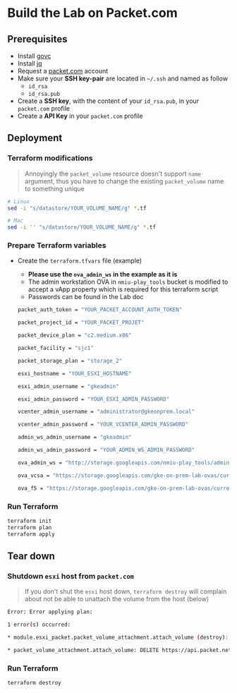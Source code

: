 # Build the Lab on Packet.com

## Prerequisites

* Install [govc](https://github.com/vmware/govmomi/tree/master/govc)
* Install [jq](https://stedolan.github.io/jq/download/)
* Request a [packet.com](https://www.packet.com) account
* Make sure your **SSH key-pair** are located in `~/.ssh` and named as follow
  * `id_rsa`
  * `id_rsa.pub`
* Create a **SSH key**, with the content of your `id_rsa.pub`, in your `packet.com` profile
* Create a **API Key** in your `packet.com` profile

## Deployment

### Terraform modifications

> Annoyingly the `packet_volume` resource doesn't support `name` argument, thus you have to change the existing `packet_volume` name to something unique

```sh
# Linux
sed -i "s/datastore/YOUR_VOLUME_NAME/g" *.tf

# Mac
sed -i '' "s/datastore/YOUR_VOLUME_NAME/g" *.tf
```

### Prepare Terraform variables

* Create the `terraform.tfvars` file (example)

  * **Please use the `ova_admin_ws` in the example as it is**
  * The admin workstation OVA in `nmiu-play_tools` bucket is modified to accept a vApp property which is required for this terraform script
  * Passwords can be found in the Lab doc

  ```sh
  packet_auth_token = "YOUR_PACKET_ACCOUNT_AUTH_TOKEN"

  packet_project_id = "YOUR_PACKET_PROJET"

  packet_device_plan = "c2.medium.x86"

  packet_facility = "sjc1"

  packet_storage_plan = "storage_2"

  esxi_hostname = "YOUR_ESXI_HOSTNAME"

  esxi_admin_username = "gkeadmin"

  esxi_admin_password = "YOUR_ESXI_ADMIN_PASSWORD"

  vcenter_admin_username = "administrator@gkeonprem.local"

  vcenter_admin_password = "YOUR_VCENTER_ADMIN_PASSWORD"

  admin_ws_admin_username = "gkeadmin"

  admin_ws_admin_password = "YOUR_ADMIN_WS_ADMIN_PASSWORD"

  ova_admin_ws = "http://storage.googleapis.com/nmiu-play_tools/admin-ws-20190308.ova"

  ova_vcsa = "https://storage.googleapis.com/gke-on-prem-lab-ovas/current/vcsa-latest.ova"

  ova_f5 = "https://storage.googleapis.com/gke-on-prem-lab-ovas/current/f5-latest.ova"
  ```

### Run Terraform

```sh
terraform init
terraform plan
terraform apply
```

## Tear down

### Shutdown `esxi` host from `packet.com`

> If you don't shut the `esxi` host down, `terraform destroy` will complain about not be able to unattach the volume from the host (below)

```sh
Error: Error applying plan:

1 error(s) occurred:

* module.esxi_packet.packet_volume_attachment.attach_volume (destroy): 1 error(s) occurred:

* packet_volume_attachment.attach_volume: DELETE https://api.packet.net/storage/attachments/bfc274e8-8668-4b6b-94cf-7931f204a3bd: 422 Cannot detach since volume is actively being used on your server
```

### Run Terraform

```sh
terraform destroy
```
